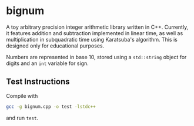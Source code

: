 # bignum

A toy arbitrary precision integer arithmetic library written in C++. Currently, it features addition and subtraction implemented in linear time, as well as multiplication in subquadratic time using Karatsuba's algorithm. This is designed only for educational purposes.

Numbers are represented in base 10, stored using a `std::string` object for digits and an `int` variable for sign.

## Test Instructions

Compile with  

```bash
gcc -g bignum.cpp -o test -lstdc++
```

and run `test`. 